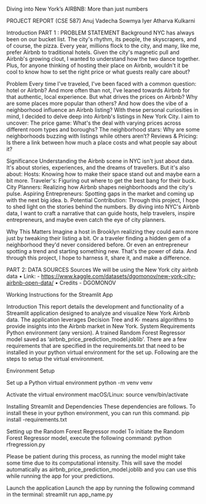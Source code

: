 Diving into New York’s AIRBNB: More than just numbers

PROJECT REPORT (CSE 587)
Anuj Vadecha 
Sowmya Iyer 
Atharva Kulkarni 


Introduction
PART 1 : PROBLEM STATEMENT
Background
NYC has always been on our bucket list. The city's rhythm, its people, the skyscrapers, and of
course, the pizza. Every year, millions flock to the city, and many, like me, prefer Airbnb to
traditional hotels. Given the city's magnetic pull and Airbnb's growing clout, I wanted to
understand how the two dance together. Plus, for anyone thinking of hosting their place on
Airbnb, wouldn't it be cool to know how to set the right price or what guests really care about?


Problem
Every time I've traveled, I've been faced with a common question: hotel or Airbnb? And more
often than not, I've leaned towards Airbnb for that authentic, local experience. But what drives
the prices on Airbnb? Why are some places more popular than others? And how does the vibe
of a neighborhood influence an Airbnb listing? With these personal curiosities in mind, I decided
to delve deep into Airbnb's listings in New York City. I aim to uncover: The price game: What's
the deal with varying prices across different room types and boroughs? The neighborhood stars:
Why are some neighborhoods buzzing with listings while others aren’t? Reviews & Pricing: Is
there a link between how much a place costs and what people say about it?


Significance
Understanding the Airbnb scene in NYC isn't just about data. It's about stories, experiences,
and the dreams of travellers. But it's also about:
Hosts: Knowing how to make their space stand out and maybe earn a bit more. Traveler's:
Figuring out where to get the best bang for their buck. City Planners: Realizing how Airbnb
shapes neighborhoods and the city's pulse. Aspiring Entrepreneurs: Spotting gaps in the market
and coming up with the next big idea. b. Potential Contribution: Through this project, I hope to
shed light on the stories behind the numbers. By diving into NYC's Airbnb data, I want to craft a
narrative that can guide hosts, help travelers, inspire entrepreneurs, and maybe even catch the
eye of city planners.


Why This Matters
Imagine a host in Brooklyn realizing they could earn more just by tweaking their listing a bit. Or a
traveler finding a hidden gem of a neighborhood they'd never considered before. Or even an
entrepreneur spotting a trend and starting something new. That's the power of data. And
through this project, I hope to harness it, share it, and make a difference.

PART 2: DATA SOURCES
Sources
We will be using the New York city airbnb data
• Link: - https://www.kaggle.com/datasets/dgomonov/new-york-city-airbnb-open-data/
• Credits - DGOMONOV

Working Instructions for the Streamlit App

Introduction
This report details the development and functionality of a Streamlit application designed to analyze and visualize New York Airbnb data. 
The application leverages Decision Tree and K- means algorithms to provide insights into the Airbnb market in New York.
System Requirements
Python environment (any version).
A trained Random Forest Regressor model saved as ‘airbnb_price_prediction_model.joblib'. 
There are a few requirements that are specified in the requirements.txt that need to be installed in your python virtual environment for the set up. 
Following are the steps to setup the virtual environment.

Environment Setup

Set up a Python virtual environment
python -m venv venv

Activate the virtual environment
macOS/Linux: source venv/bin/activate

Installing Streamlit and Dependencies
These dependencies are follows. To install these in your python environment, you can run this command.
pip install -requirements.txt

Setting up the Random Forest Regressor model
To initiate the Random Forest Regressor model, execute the following command:
python rfregression.py

Please be patient during this process, as running the model might take some time due to its
computational intensity. This will save the model automatically as airbnb_price_prediction_model.joblib and you can use this while running the app for your predictions.

Launch the application
Launch the app by running the following command in the terminal:
streamlit run app_name.py
